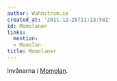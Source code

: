 ```yaml
---
author: Wahnstrom.se
created_at: '2011-12-28T21:13:58Z'
id: Momolaner
links:
  mention:
  - Momolan
title: Momolaner
---
```


Invånarna i [Momolan].

  [Momolan]: Momolan